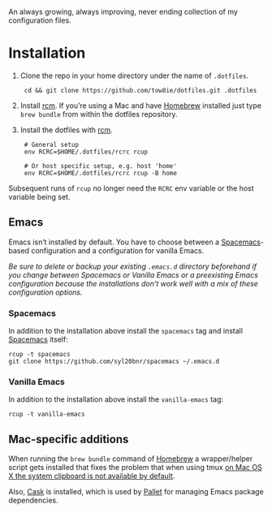 An always growing, always improving, never ending collection of my
configuration files.

# Installation

1. Clone the repo in your home directory under the name of `.dotfiles`.

        cd && git clone https://github.com/tow8ie/dotfiles.git .dotfiles

2. Install [rcm]. If you’re using a Mac and have [Homebrew] installed
   just type `brew bundle` from within the dotfiles repository.

3. Install the dotfiles with [rcm].

        # General setup
        env RCRC=$HOME/.dotfiles/rcrc rcup

        # Or host specific setup, e.g. host 'home'
        env RCRC=$HOME/.dotfiles/rcrc rcup -B home

Subsequent runs of `rcup` no longer need the `RCRC` env variable or the host
variable being set.

## Emacs

Emacs isn’t installed by default. You have to choose between a
[Spacemacs]-based configuration and a configuration for vanilla Emacs.

*Be sure to delete or backup your existing `.emacs.d` directory beforehand if
you change between Spacemacs or Vanilla Emacs or a preexisting Emacs
configuration because the installations don’t work well with a mix of these
configuration options.*

### Spacemacs

In addition to the installation above install the `spacemacs` tag and
install [Spacemacs] itself:

    rcup -t spacemacs
    git clone https://github.com/syl20bnr/spacemacs ~/.emacs.d

### Vanilla Emacs

In addition to the installation above install the `vanilla-emacs` tag:

    rcup -t vanilla-emacs

## Mac-specific additions

When running the `brew bundle` command of [Homebrew] a wrapper/helper script
gets installed that fixes the problem that when using tmux [on Mac OS X the
system clipboard is not available by default][1].

Also, [Cask] is installed, which is used by [Pallet] for managing Emacs
package dependencies.

[rcm]: https://github.com/thoughtbot/rcm
[Homebrew]: http://brew.sh/
[Cask]: http://cask.github.io/
[Pallet]: https://github.com/rdallasgray/pallet
[Spacemacs]: http://spacemacs.org/

[1]: https://github.com/ChrisJohnsen/tmux-MacOSX-pasteboard

